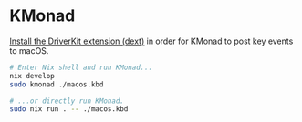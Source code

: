 # KMonad

[Install the DriverKit extension (dext)](https://github.com/kmonad/kmonad/blob/master/doc/installation.md#installing-the-dext) in order for KMonad to post key events to macOS.

```bash
# Enter Nix shell and run KMonad...
nix develop
sudo kmonad ./macos.kbd

# ...or directly run KMonad.
sudo nix run . -- ./macos.kbd
```
